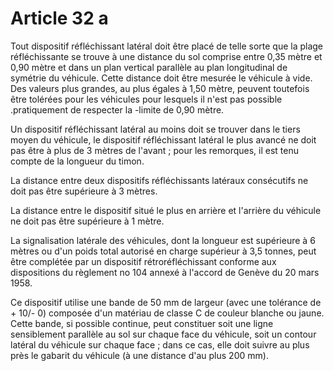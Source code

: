 # Article 32 a

Tout dispositif réfléchissant latéral doit être placé de telle sorte que la plage réfléchissante se trouve à une distance du sol comprise entre 0,35 mètre et 0,90 mètre et dans un plan vertical parallèle au plan longitudinal de symétrie du véhicule. Cette distance doit être mesurée le véhicule à vide. Des valeurs plus grandes, au plus égales à 1,50 mètre, peuvent toutefois être tolérées pour les véhicules pour lesquels il n'est pas possible .pratiquement de respecter la -limite de 0,90 mètre.

Un dispositif réfléchissant latéral au moins doit se trouver dans le tiers moyen du véhicule, le dispositif réfléchissant latéral le plus avancé ne doit pas être à plus de 3 mètres de l'avant ; pour les remorques, il est tenu compte de la longueur du timon.

La distance entre deux dispositifs réfléchissants latéraux consé­cutifs ne doit pas être supérieure à 3 mètres.

La distance entre le dispositif situé le plus en arrière et l'arrière du véhicule ne doit pas être supérieure à 1 mètre.

La signalisation latérale des véhicules, dont la longueur est supérieure à 6  mètres ou d'un poids total autorisé en charge supérieur à 3,5 tonnes, peut être  complétée par un dispositif rétroréfléchissant conforme aux dispositions du  règlement no 104 annexé à l'accord de Genève du 20 mars 1958.

Ce dispositif utilise une bande de 50 mm de largeur (avec une  tolérance de + 10/- 0) composée d'un matériau de classe C de couleur blanche ou  jaune. Cette bande, si possible continue, peut constituer soit une ligne  sensiblement parallèle au sol sur chaque face du véhicule, soit un contour  latéral du véhicule sur chaque face ; dans ce cas, elle doit suivre au plus près  le gabarit du véhicule (à une distance d'au plus 200 mm).

